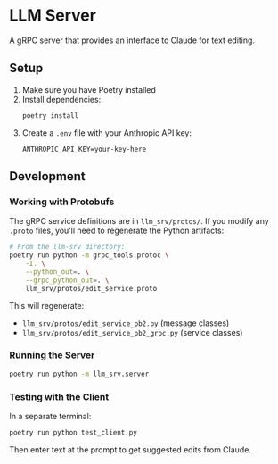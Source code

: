 # LLM Server

A gRPC server that provides an interface to Claude for text editing.

## Setup

1. Make sure you have Poetry installed
2. Install dependencies:
   ```bash
   poetry install
   ```
3. Create a `.env` file with your Anthropic API key:
   ```
   ANTHROPIC_API_KEY=your-key-here
   ```

## Development

### Working with Protobufs

The gRPC service definitions are in `llm_srv/protos/`. If you modify any `.proto` files, you'll need to regenerate the Python artifacts:

```bash
# From the llm-srv directory:
poetry run python -m grpc_tools.protoc \
    -I. \
    --python_out=. \
    --grpc_python_out=. \
    llm_srv/protos/edit_service.proto
```

This will regenerate:

- `llm_srv/protos/edit_service_pb2.py` (message classes)
- `llm_srv/protos/edit_service_pb2_grpc.py` (service classes)

### Running the Server

```bash
poetry run python -m llm_srv.server
```

### Testing with the Client

In a separate terminal:

```bash
poetry run python test_client.py
```

Then enter text at the prompt to get suggested edits from Claude.

